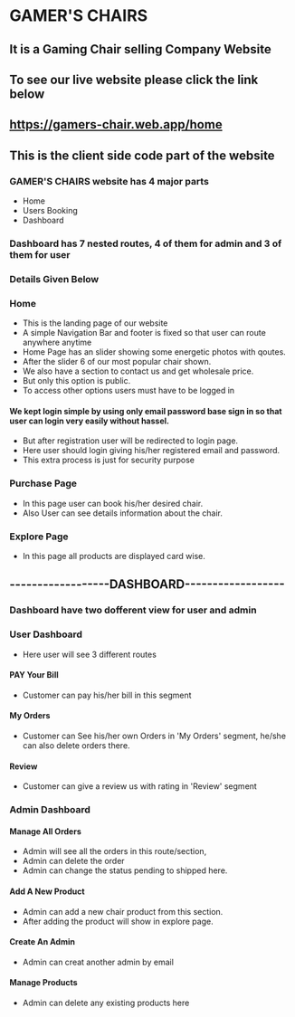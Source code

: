 # GAMER'S CHAIRS
## It is a Gaming Chair selling Company Website
## To see our live website please click the link below
## https://gamers-chair.web.app/home

## This is the client side code part of the website

### GAMER'S CHAIRS website has 4 major parts
* Home
* Users Booking
* Dashboard
### Dashboard has 7 nested routes, 4 of them for admin and 3 of them for user
### Details Given Below

### Home
- This is the landing page of our website
- A simple Navigation Bar and footer is fixed  so that user can route anywhere anytime
- Home Page has an slider showing some energetic photos with qoutes.
- After the slider 6 of our most popular chair shown.
- We also have a section to contact us and get wholesale price.
- But only this option is public.
- To access other options users must have to be logged in

#### We kept login simple by using only email password base sign in so that user can login very easily without hassel.

- But after registration user will be redirected to login page.
- Here user should login giving his/her registered email and password.
- This extra process is just for security purpose

### Purchase Page

- In this page user can book his/her desired chair.
- Also User can see details information about the chair.

### Explore Page

- In this page all products are displayed card wise.

## ------------------DASHBOARD------------------
### Dashboard have two dofferent view for user and admin

### User Dashboard

- Here user will see 3 different routes

#### PAY Your Bill
- Customer can pay his/her bill in this segment
#### My Orders
- Customer can See his/her own Orders in 'My Orders' segment, he/she can also delete orders there.

#### Review
- Customer can give a review us with rating in 'Review' segment

### Admin Dashboard

#### Manage All Orders

- Admin will see all the orders in this route/section,
- Admin can delete the order
- Admin can change the status pending to shipped here.

#### Add A New Product

- Admin can add a new chair product from this section.
- After adding the product will show in explore page.

#### Create An Admin
- Admin can creat another admin by email

#### Manage Products
- Admin can delete any existing products here